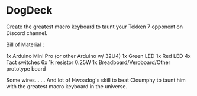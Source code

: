 # DogDeck

Create the greatest macro keyboard to taunt your Tekken 7 opponent on Discord channel.

Bill of Material :

  1x Arduino Mini Pro (or other Arduino w/ 32U4)
  1x Green LED
  1x Red LED
  4x Tact switches
  6x 1k resistor 0.25W
  1x Breadboard/Veroboard/Other prototype board

  Some wires...
  ... And lot of Hwoadog's skill to beat Cloumphy to taunt him with the greatest macro keyboard in the universe.
